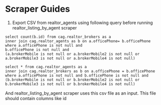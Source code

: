 # Scraper Guides

1. Export CSV from realtor_agents using following query before running realtor_listing_by_agent scraper
```
select count(b.id) from cag.realtor_brokers as a 
inner join cag.realtor_agents as b on a.officePhone= b.officePhone
where a.officePhone is not null and 
b.officePhone is not null and 
(a.brokerMobile is not null or a.brokerMobile2 is not null or a.brokerMobile3 is not null or a.brokerMobile4 is not null)
```
```
select * from cag.realtor_agents as a
inner join cag.realtor_brokers as b on a.officePhone = b.officePhone
where a.officePhone is not null and b.officePhone is not null and 
(b.brokerMobile is not null or b.brokerMobile2 is not null or b.brokerMobile3 is not null or b.brokerMobile4 is not null)
```
And realtor_listing_by_agent scraper uses this csv file as an input.
This file should contain columns like id 
